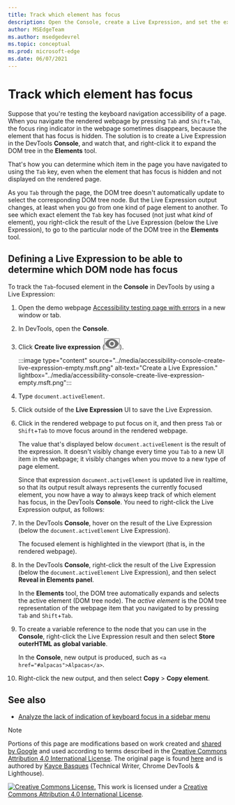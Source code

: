 ```yaml
---
title: Track which element has focus
description: Open the Console, create a Live Expression, and set the expression to document.activeElement.
author: MSEdgeTeam
ms.author: msedgedevrel
ms.topic: conceptual
ms.prod: microsoft-edge
ms.date: 06/07/2021
---
```

<!-- Copyright Kayce Basques

   Licensed under the Apache License, Version 2.0 (the "License");
   you may not use this file except in compliance with the License.
   You may obtain a copy of the License at

       https://www.apache.org/licenses/LICENSE-2.0

   Unless required by applicable law or agreed to in writing, software
   distributed under the License is distributed on an "AS IS" BASIS,
   WITHOUT WARRANTIES OR CONDITIONS OF ANY KIND, either express or implied.
   See the License for the specific language governing permissions and
   limitations under the License.  -->
# Track which element has focus

Suppose that you're testing the keyboard navigation accessibility of a page.  When you navigate the rendered webpage by pressing `Tab` and `Shift`+`Tab`, the focus ring indicator in the webpage sometimes disappears, because the element that has focus is hidden.  The solution is to create a Live Expression in the DevTools **Console**, and watch that, and right-click it to expand the DOM tree in the **Elements** tool.

That's how you can determine which item in the page you have navigated to using the `Tab` key, even when the element that has focus is hidden and not displayed on the rendered page.

As you `Tab` through the page, the DOM tree doesn't automatically update to select the corresponding DOM tree node.  But the Live Expression output changes, at least when you go from one kind of page element to another.  To see which exact element the `Tab` key has focused (not just what _kind_ of element), you right-click the result of the Live Expression (below the Live Expression), to go to the particular node of the DOM tree in the **Elements** tool.


## Defining a Live Expression to be able to determine which DOM node has focus

To track the `Tab`-focused element in the **Console** in DevTools by using a Live Expression:

1. Open the demo webpage [Accessibility testing page with errors](https://microsoftedge.github.io/DevToolsSamples/a11y-testing/page-with-errors.html) in a new window or tab.

1. In DevTools, open the **Console**.

1. Click **Create live expression** (![Create live expression.](../media/create-live-expression-icon.msft.png)).

   :::image type="content" source="../media/accessibility-console-create-live-expression-empty.msft.png" alt-text="Create a Live Expression." lightbox="../media/accessibility-console-create-live-expression-empty.msft.png":::

1. Type `document.activeElement`.

1. Click outside of the **Live Expression** UI to save the Live Expression.

1. Click in the rendered webpage to put focus on it, and then press `Tab` or `Shift`+`Tab` to move focus around in the rendered webpage.

   The value that's displayed below `document.activeElement` is the result of the expression.  It doesn't visibly change every time you `Tab` to a new UI item in the webpage; it visibly changes when you move to a new type of page element.

   Since that expression `document.activeElement` is updated live in realtime, so that its output result always represents the currently focused element, you now have a way to always keep track of which element has focus, in the DevTools **Console**.  You need to right-click the Live Expression output, as follows:

1. In the DevTools **Console**, hover on the result of the Live Expression (below the `document.activeElement` Live Expression).

   The focused element is highlighted in the viewport (that is, in the rendered webpage).

1. In the DevTools **Console**, right-click the result of the Live Expression (below the `document.activeElement` Live Expression), and then select **Reveal in Elements panel**. 

   In the **Elements** tool, the DOM tree automatically expands and selects the active element (DOM tree node).  The _active element_ is the DOM tree representation of the webpage item that you navigated to by pressing `Tab` and `Shift`+`Tab`.

   <!-- Another right-click command on the Live Expression result is **Store outerHTML as global variable**, which is different than the command discussed below.  If you select that command, an expandable element such as `<input id="freedonation" class="smallinput">` is output in the **Console**. -->

1. To create a variable reference<!--why do we call it a "variable reference"? is that wording correct? --> to the node that you can use in the **Console**, right-click the Live Expression result and then select **Store outerHTML as global variable**.<!--upstream doc (click "here" below) omits "outerHTML".  which is correct?-->

   In the **Console**, new output is produced, such as `<a href="#alpacas">Alpacas</a>`.

1. Right-click the new output, and then select **Copy** > **Copy element**.<!--correct; do these steps make sense?-->

<!--
how is it "outer HTML"?
what are we supposed to do w/ this "global variable"?
what are we supposed to use this "global variable" for?
why is it called a "global variable"?
what's the name of the global variable?
-->


<!-- ====================================================================== -->
## See also

*  [Analyze the lack of indication of keyboard focus in a sidebar menu](test-analyze-no-focus-indicator.md)


<!-- ====================================================================== -->
> [!NOTE]
> Portions of this page are modifications based on work created and [shared by Google](https://developers.google.com/terms/site-policies) and used according to terms described in the [Creative Commons Attribution 4.0 International License](https://creativecommons.org/licenses/by/4.0).
> The original page is found [here](https://developer.chrome.com/docs/devtools/accessibility/focus/) and is authored by [Kayce Basques](https://developers.google.com/web/resources/contributors/kaycebasques) (Technical Writer, Chrome DevTools & Lighthouse).

[![Creative Commons License.](https://i.creativecommons.org/l/by/4.0/88x31.png)](https://creativecommons.org/licenses/by/4.0)
This work is licensed under a [Creative Commons Attribution 4.0 International License](https://creativecommons.org/licenses/by/4.0).
